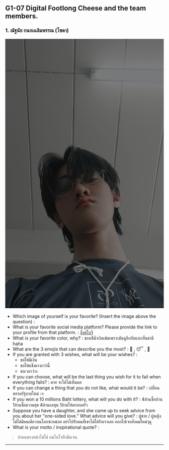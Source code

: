 ## G1-07 Digital Footlong Cheese and the team members.

### 1. ณัฐนัย กนกเฉลิมพรรณ (โซดา) 
![รูปดาคนหล่อ](img/soda.jpg)
- Which image of yourself is your favorite? (Insert the image above the question) : 
- What is your favorite social media platform? Please provide the link to your profile from that platform. : [ลิ้งค์ไอจี](https://www.instagram.com/z.rian2x?igsh=aDNqbTlnNWZlbXEz)
- What is your favorite color, why? : ชอบสีน้ำเงินเข้มเพราะมันดูลึกลับและเย็นชาดี haha
- What are the 3 emojis that can describe you the most? : :thinking: , :sleeping:	 , :monocle_face:
- If you are granted with 3 wishes, what will be your wishes? :
  - ขอให้มีเงิน
  - ขอให้แข็งแรงกว่านี้
  - ขอเวลาว่าง
- If you can choose, what will be the last thing you wish for it to fail when everything fails? : ตาย จะได้ไม่เห็นผล
- If you can change a thing that you do not like, what would it be? : เปลี่ยนพรรครัฐบาลใหม่ :<
- If you won a 10 millions Baht lottery, what will you do with it? : 4ล้านซื้อบ้าน 1ล้านซื้อความสุข 4ล้านลงทุน 1ล้านให้ครอบครัว
- Suppose you have a daughter, and she came up to seek advice from you about her "one-sided love." What advice will you give? : ผู้ชาย / ผู้หญิงไม่ได้มีคนเดียวบนโลกซะหน่อย อย่าไปรักคนที่เขาไม่ได้รักเราเลย ออกไปเจอสังคมใหม่ๆดู
- What is your motto / inspirational quote? :
> ถ้าคนตรงหน้าไม่ใช่ คนในใจยิ่งชัดเจน.
________________________________________________________________________________
